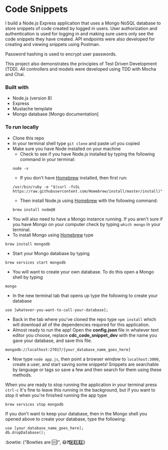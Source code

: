 # Code Snippets

I build a Node.js Express application that uses a Mongo NoSQL database to store snippets of code created by logged in users. User authorization and authentication is used for logging in and making sure users only see the code snippets they have created. API endpoints were also developed for creating and viewing snippets using Postman.

Password hashing is used to encrypt user passwords.

This project also demonstrates the principles of Test Driven Development (TDD). All controllers and models were developed using TDD with Mocha and Chai.

### Built with
* Node.js (version 8)
* Express
* Mustache template
* Mongo database [Mongo documentation]

### To run locally
* Clone this repo
* In your terminal shell type `git clone` and paste url you copied
* Make sure you have Node installed on your machine
  * Check to see if you have Node.js installed by typing the following command in your terminal:
  ```
  node -v
  ```
  * If you don't have [Homebrew](https://brew.sh/) installed, then first run:
  ```
  /usr/bin/ruby -e "$(curl -fsSL https://raw.githubusercontent.com/Homebrew/install/master/install)"
  ```
  * Then install Node.js using [Homebrew](https://brew.sh/) with the following command:
  ```
  brew install node@8
  ```
* You will also need to have a Mongo instance running. If you aren't sure if you have Mongo on your computer check by typing `which mongo` in your terminal.
* To install Mongo using [Homebrew](https://brew.sh/) type
```
brew install mongodb
```
* Start your Mongo database by typing
```
brew services start mongodb
```
* You will want to create your own database. To do this open a Mongo shell by typing
```
mongo
```
* In the new terminal tab that opens up type the following to create your database
```
use [whatever-you-want-to-call-your-database];
```
* Back in the tab where you've cloned the repo type `npm install` which will download all of the dependencies required for this application.
* Almost ready to run the app! Open the **config.json** file in whatever text editor you choose, replace **cdc_code_snippet_dev** with the name you gave your database, and save this file.
```
mongodb://localhost:27017/[your_database_name_goes_here]
```
* Now type `node app.js`, then point a browser window to `localhost:3000`, create a user, and start saving some snippets! Snippets are searchable by language or tags so save a few and then search for them using these methods.

When you are ready to stop running the application in your terminal press `ctrl-c`
It's fine to leave this running in the background, but if you want to stop it when you're finished running the app type
```
brew services stop mongodb
```

If you don't want to keep your database, then in the Mongo shell you opened above to create your database, type the following:
```
use [your_database_name_goes_here];
db.dropDatabase();
```

:bowtie:
("Bowties are :cool:!", :mask::question::hash::one::two:)
